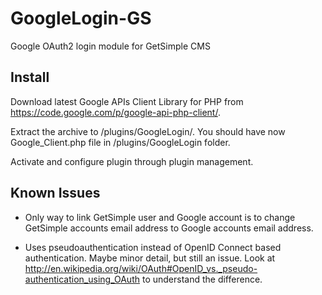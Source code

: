 GoogleLogin-GS
==============

Google OAuth2 login module for GetSimple CMS

Install
-------

Download latest Google APIs Client Library for PHP from https://code.google.com/p/google-api-php-client/.

Extract the archive to /plugins/GoogleLogin/. You should have now Google_Client.php file in /plugins/GoogleLogin folder.

Activate and configure plugin through plugin management.


Known Issues
------------

* Only way to link GetSimple user and Google account is to change GetSimple accounts email address to Google accounts email address.

* Uses pseudoauthentication instead of OpenID Connect based authentication. Maybe minor detail, but still an issue. Look at http://en.wikipedia.org/wiki/OAuth#OpenID_vs._pseudo-authentication_using_OAuth to understand the difference.
